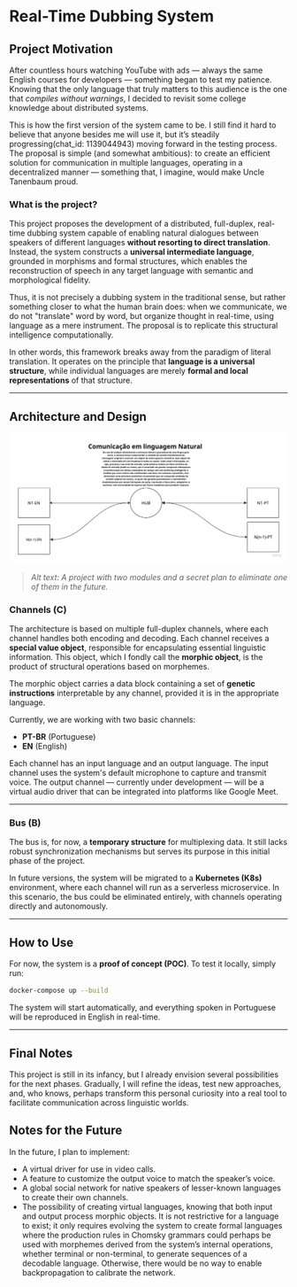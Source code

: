 # Real-Time Dubbing System

## Project Motivation

After countless hours watching YouTube with ads — always the same English courses for developers — something began to test my patience. Knowing that the only language that truly matters to this audience is the one that *compiles without warnings*, I decided to revisit some college knowledge about distributed systems.

This is how the first version of the system came to be. I still find it hard to believe that anyone besides me will use it, but it’s steadily progressing(chat_id: 1139044943) moving forward in the testing process. The proposal is simple (and somewhat ambitious): to create an efficient solution for communication in multiple languages, operating in a decentralized manner — something that, I imagine, would make Uncle Tanenbaum proud.

### What is the project?

This project proposes the development of a distributed, full-duplex, real-time dubbing system capable of enabling natural dialogues between speakers of different languages **without resorting to direct translation**. Instead, the system constructs a **universal intermediate language**, grounded in morphisms and formal structures, which enables the reconstruction of speech in any target language with semantic and morphological fidelity.

Thus, it is not precisely a dubbing system in the traditional sense, but rather something closer to what the human brain does: when we communicate, we do not "translate" word by word, but organize thought in real-time, using language as a mere instrument. The proposal is to replicate this structural intelligence computationally.

In other words, this framework breaks away from the paradigm of literal translation. It operates on the principle that **language is a universal structure**, while individual languages are merely **formal and local representations** of that structure.

---

## Architecture and Design

![alt text](image.png)

> *Alt text: A project with two modules and a secret plan to eliminate one of them in the future.*

### Channels (C)

The architecture is based on multiple full-duplex channels, where each channel handles both encoding and decoding. Each channel receives a **special value object**, responsible for encapsulating essential linguistic information. This object, which I fondly call the **morphic object**, is the product of structural operations based on morphemes.

The morphic object carries a data block containing a set of **genetic instructions** interpretable by any channel, provided it is in the appropriate language.

Currently, we are working with two basic channels:

- **PT-BR** (Portuguese)
- **EN** (English)

Each channel has an input language and an output language. The input channel uses the system's default microphone to capture and transmit voice. The output channel — currently under development — will be a virtual audio driver that can be integrated into platforms like Google Meet.

---

### Bus (B)

The bus is, for now, a **temporary structure** for multiplexing data. It still lacks robust synchronization mechanisms but serves its purpose in this initial phase of the project.

In future versions, the system will be migrated to a **Kubernetes (K8s)** environment, where each channel will run as a serverless microservice. In this scenario, the bus could be eliminated entirely, with channels operating directly and autonomously.

---

## How to Use

For now, the system is a **proof of concept (POC)**. To test it locally, simply run:

```bash
docker-compose up --build
```

The system will start automatically, and everything spoken in Portuguese will be reproduced in English in real-time.

---

## Final Notes

This project is still in its infancy, but I already envision several possibilities for the next phases. Gradually, I will refine the ideas, test new approaches, and, who knows, perhaps transform this personal curiosity into a real tool to facilitate communication across linguistic worlds.

## Notes for the Future

In the future, I plan to implement:

- A virtual driver for use in video calls.
- A feature to customize the output voice to match the speaker’s voice.
- A global social network for native speakers of lesser-known languages to create their own channels.
- The possibility of creating virtual languages, knowing that both input and output process morphic objects. It is not restrictive for a language to exist; it only requires evolving the system to create formal languages where the production rules in Chomsky grammars could perhaps be used with morphemes derived from the system’s internal operations, whether terminal or non-terminal, to generate sequences of a decodable language. Otherwise, there would be no way to enable backpropagation to calibrate the network.